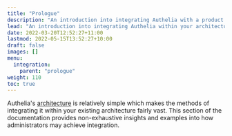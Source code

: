 ```yaml
---
title: "Prologue"
description: "An introduction into integrating Authelia with a product."
lead: "An introduction into integrating Authelia within your architecture."
date: 2022-03-20T12:52:27+11:00
lastmod: 2022-05-15T13:52:27+10:00
draft: false
images: []
menu:
  integration:
    parent: "prologue"
weight: 110
toc: true
---
```


Authelia's [architecture](../../overview/prologue/architecture) is relatively simple which makes the methods of
integrating it within your existing architecture fairly vast. This section of the documentation provides non-exhaustive
insights and examples into how administrators may achieve integration.
